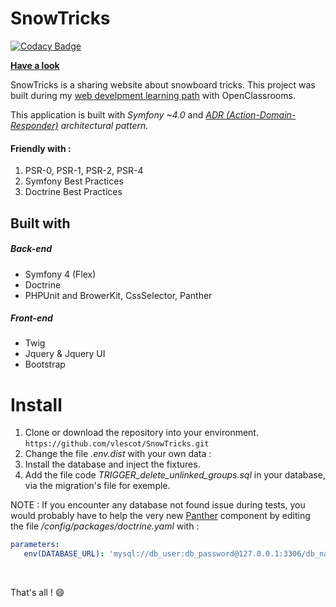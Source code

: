 
# SnowTricks

[![Codacy Badge](https://api.codacy.com/project/badge/Grade/f1ed27777ecf4d239046bb3ec5f26514)](https://app.codacy.com/app/vlescot/SnowTricks?utm_source=github.com&utm_medium=referral&utm_content=vlescot/SnowTricks&utm_campaign=Badge_Grade_Settings)

  
**[Have a look](http://snowtricks.vincentlescot.fr)**  
  
SnowTricks is a sharing website about snowboard tricks. This project was built during my [web develpment learning path](https://openclassrooms.com/paths/developpeur-se-d-application-php-symfony) with OpenClassrooms. 

This application is built with *Symfony ~4.0* and *[ADR (Action-Domain-Responder)](https://youtu.be/y7c-XWLYMVA) architectural pattern.*  
  
#### Friendly with :  
   1. PSR-0, PSR-1, PSR-2, PSR-4  
   2. Symfony Best Practices  
   3. Doctrine Best Practices
   
## Built with
##### Back-end
* Symfony 4 (Flex)
* Doctrine 
* PHPUnit and BrowerKit, CssSelector, Panther

##### Front-end
* Twig
* Jquery & Jquery UI
* Bootstrap
  
  
# Install
 1. Clone or download the repository into your environment.  
    ```https://github.com/vlescot/SnowTricks.git  ```
 2. Change the file *.env.dist* with your own data :  
 3. Install the database and inject the fixtures.
 4. Add the file code *TRIGGER_delete_unlinked_groups.sql* in your database, via the migration's file for exemple.
     
 NOTE : If you encounter any database not found issue during tests, you would probably have to help the very new [Panther](https://github.com/symfony/panther) component by editing the file */config/packages/doctrine.yaml* with :
 ```yaml
parameters:
    env(DATABASE_URL): 'mysql://db_user:db_password@127.0.0.1:3306/db_name'

```
&nbsp;

That's all ! :smile:
